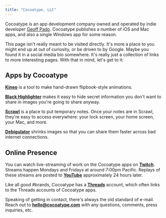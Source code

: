 ```yaml
---
title: "Cocoatype, LLC"
---
```


Cocoatype is an app development company owned and operated by indie developer [Geoff Pado](https://pado.name/). Cocoatype publishes a number of iOS and Mac apps, and also a single Windows app for some reason.

This page isn't really meant to be visited directly. It's more a place to you might end up at out of curiosity, or be driven to by Google. Maybe you found it in a social media bio somewhere. It's really just a collection of links to more interesting pages. With that in mind, let's get to it:

## Apps by Cocoatype

[**Kineo**](https://kineo.app/) is a tool to make hand-drawn flipbook-style animations.

[**Black Highlighter**](https://blackhighlighter.app/) makes it easy to hide secret information you don't want to share in images you're going to share anyway.

[**Scrawl**](https://scrawlapp.com) is a place to put temporary notes. Once your notes are in Scrawl, they're easy to access everywhere: your lock screen, your home screen, your Mac, and more.

[**Debigulator**](https://debigulator.app/) shrinks images so that you can share them faster across bad internet connections.

## Online Presence
You can watch live-streaming of work on the Cocoatype apps on [**Twitch**](https://twitch.tv/cocoatype). Streams happen Mondays and Fridays at around 7:00pm Pacific. Replays of these streams are posted to [**YouTube**](https://youtube.com/@cocoatype) approximately 24 hours later.

Like all good #brands, Cocoatype has a [**Threads**](https://threads.net/@cocoatype) account, which often links to the Threads accounts of Cocoatype apps.

Speaking of getting in contact, there's always the old standard of e-mail. Reach out to [**hello@cocoatype.com**](mailto:hello@cocoatype.com) with any questions, comments, press inquiries, etc.
